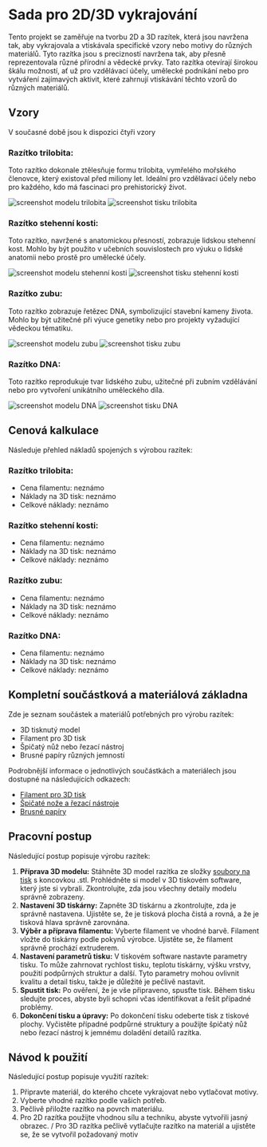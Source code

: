 # Sada pro 2D/3D vykrajování
Tento projekt se zaměřuje na tvorbu 2D a 3D razítek, která jsou navržena tak, aby vykrajovala a vtiskávala specifické vzory nebo motivy do různých materiálů. Tyto razítka jsou s precizností navržena tak, aby přesně reprezentovala různé přírodní a vědecké prvky.
Tato razítka otevírají širokou škálu možností, ať už pro vzdělávací účely, umělecké podnikání nebo pro vytváření zajímavých aktivit, které zahrnují vtiskávání těchto vzorů do různých materiálů.

## Vzory
V současné době jsou k dispozici čtyři vzory
### Razítko trilobita:
Toto razítko dokonale ztělesňuje formu trilobita, vymřelého mořského členovce, který existoval před miliony let. Ideální pro vzdělávací účely nebo pro každého, kdo má fascinaci pro prehistorický život.

![screenshot modelu trilobita](https://github.com/pslib-cz/2022-p2a-mme-pppp-PeterHonzejk/blob/main/documentation/img/trilobit_model.jpg)
![screenshot tisku trilobita](https://github.com/pslib-cz/2022-p2a-mme-pppp-PeterHonzejk/blob/main/documentation/img/trilobit_print.png)

###  Razítko stehenní kosti:
Toto razítko, navržené s anatomickou přesností, zobrazuje lidskou stehenní kost. Mohlo by být použito v učebních souvislostech pro výuku o lidské anatomii nebo prostě pro umělecké účely.

![screenshot modelu stehenní kosti](https://github.com/pslib-cz/2022-p2a-mme-pppp-PeterHonzejk/blob/main/documentation/img/bone_model.jpg)
![screenshot tisku stehenní kosti](https://github.com/pslib-cz/2022-p2a-mme-pppp-PeterHonzejk/blob/main/documentation/img/bone_print.jpg)

### Razítko zubu:
Toto razítko zobrazuje řetězec DNA, symbolizující stavební kameny života. Mohlo by být užitečné při výuce genetiky nebo pro projekty vyžadující vědeckou tématiku.

![screenshot modelu zubu](https://github.com/pslib-cz/2022-p2a-mme-pppp-PeterHonzejk/blob/main/documentation/img/tooth_model.png)
![screenshot tisku zubu](https://github.com/pslib-cz/2022-p2a-mme-pppp-PeterHonzejk/blob/main/documentation/img/tooth_print.png)

### Razítko DNA:
Toto razítko reprodukuje tvar lidského zubu, užitečné při zubním vzdělávání nebo pro vytvoření unikátního uměleckého díla.

![screenshot modelu DNA](https://github.com/pslib-cz/2022-p2a-mme-pppp-PeterHonzejk/blob/main/documentation/img/dna_model.png)
![screenshot tisku DNA](https://github.com/pslib-cz/2022-p2a-mme-pppp-PeterHonzejk/blob/main/documentation/img/dna_print.png)

## Cenová kalkulace
Následuje přehled nákladů spojených s výrobou razítek:

### Razítko trilobita:
- Cena filamentu: neznámo
- Náklady na 3D tisk: neznámo
- Celkové náklady: neznámo

###  Razítko stehenní kosti:
- Cena filamentu: neznámo
- Náklady na 3D tisk: neznámo
- Celkové náklady: neznámo

### Razítko zubu:
- Cena filamentu: neznámo
- Náklady na 3D tisk: neznámo
- Celkové náklady: neznámo

### Razítko DNA:
- Cena filamentu: neznámo
- Náklady na 3D tisk: neznámo
- Celkové náklady: neznámo

## Kompletní součástková a materiálová základna
Zde je seznam součástek a materiálů potřebných pro výrobu razítek:

- 3D tisknutý model
- Filament pro 3D tisk
- Špičatý nůž nebo řezací nástroj
- Brusné papíry různých jemností

Podrobnější informace o jednotlivých součástkách a materiálech jsou dostupné na následujících odkazech:
- [Filament pro 3D tisk](url-to-filament)
- [Špičaté nože a řezací nástroje](url-to-cutting-tools)
- [Brusné papíry](url-to-sandpaper)

## Pracovní postup
Následující postup popisuje výrobu razítek:

1. **Příprava 3D modelu:** Stáhněte 3D model razítka ze složky [soubory na tisk](https://github.com/pslib-cz/2022-p2a-mme-pppp-PeterHonzejk/tree/main/print%20files) s koncovkou .stl. Prohlédněte si model v 3D tiskovém software, který jste si vybrali. Zkontrolujte, zda jsou všechny detaily modelu správně zobrazeny.
2. **Nastavení 3D tiskárny:** Zapněte 3D tiskárnu a zkontrolujte, zda je správně nastavena. Ujistěte se, že je tisková plocha čistá a rovná, a že je tisková hlava správně zarovnána.
3. **Výběr a příprava filamentu:** Vyberte filament ve vhodné barvě. Filament vložte do tiskárny podle pokynů výrobce. Ujistěte se, že filament správně prochází extruderem.
4. **Nastavení parametrů tisku:** V tiskovém software nastavte parametry tisku. To může zahrnovat rychlost tisku, teplotu tiskárny, výšku vrstvy, použití podpůrných struktur a další. Tyto parametry mohou ovlivnit kvalitu a detail tisku, takže je důležité je pečlivě nastavit.
5. **Spustit tisk:** Po ověření, že je vše připraveno, spusťte tisk. Během tisku sledujte proces, abyste byli schopni včas identifikovat a řešit případné problémy.
6. **Dokončení tisku a úpravy:** Po dokončení tisku odeberte tisk z tiskové plochy. Vyčistěte případné podpůrné struktury a použijte špičatý nůž nebo řezací nástroj k jemnému doladění detailů razítka.

## Návod k použití
Následující postup popisuje využití razítek:

1. Připravte materiál, do kterého chcete vykrajovat nebo vytlačovat motivy.
2. Vyberte vhodné razítko podle vašich potřeb.
3. Pečlivě přiložte razítko na povrch materiálu.
4. Pro 2D razítka použijte vhodnou sílu a techniku, abyste vytvořili jasný obrazec. / Pro 3D razítka pečlivě vytlačujte razítko na materiál a ujistěte se, že se vytvořil požadovaný motiv

